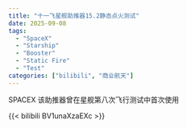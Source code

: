 ```yaml
---
title: "十一飞星舰助推器15.2静态点火测试"
date: 2025-09-08
tags:
  - "SpaceX"
  - "Starship"
  - "Booster"
  - "Static Fire"
  - "Test"
categories: ["bilibili", "商业航天"]
---
```


SPACEX
该助推器曾在星舰第八次飞行测试中首次使用

{{< bilibili BV1unaXzaEXc >}}